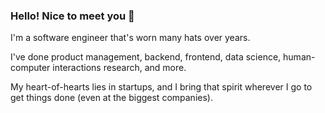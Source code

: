 ### Hello! Nice to meet you 👋

I'm a software engineer that's worn many hats over years.

I've done product management, backend, frontend, data science, human-computer interactions research, and more.

My heart-of-hearts lies in startups, and I bring that spirit wherever I go to get things done (even at the biggest companies).
